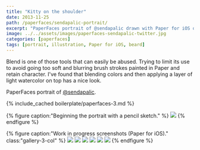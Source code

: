 ```yaml
---
title: "Kitty on the shoulder"
date: 2013-11-25
path: /paperfaces/sendapalic-portrait/
excerpt: "PaperFaces portrait of @sendapalic drawn with Paper for iOS on an iPad."
image: ../../assets/images/paperfaces-sendapalic-twitter.jpg
categories: [paperfaces]
tags: [portrait, illustration, Paper for iOS, beard]
---
```


Blend is one of those tools that can easily be abused. Trying to limit its use to avoid going too soft and blurring brush strokes painted in Paper and retain character. I've found that blending colors and then applying a layer of light watercolor on top has a nice look.

PaperFaces portrait of [@sendapalic](https://twitter.com/sendapalic).

{% include_cached boilerplate/paperfaces-3.md %}

{% figure caption:"Beginning the portrait with a pencil sketch." %}
[![](../../assets/images/paperfaces-sendapalic-process-1-750.jpg)](../../assets/images/paperfaces-sendapalic-process-1-lg.jpg)
{% endfigure %}

{% figure caption:"Work in progress screenshots (Paper for iOS)." class:"gallery-3-col" %}
[![](../../assets/images/paperfaces-sendapalic-process-2-600.jpg)](../../assets/images/paperfaces-sendapalic-process-2-lg.jpg)
[![](../../assets/images/paperfaces-sendapalic-process-3-600.jpg)](../../assets/images/paperfaces-sendapalic-process-3-lg.jpg)
[![](../../assets/images/paperfaces-sendapalic-process-4-600.jpg)](../../assets/images/paperfaces-sendapalic-process-4-lg.jpg)
[![](../../assets/images/paperfaces-sendapalic-process-5-600.jpg)](../../assets/images/paperfaces-sendapalic-process-5-lg.jpg)
[![](../../assets/images/paperfaces-sendapalic-process-6-600.jpg)](../../assets/images/paperfaces-sendapalic-process-6-lg.jpg)
[![](../../assets/images/paperfaces-sendapalic-process-7-600.jpg)](../../assets/images/paperfaces-sendapalic-process-7-lg.jpg)
{% endfigure %}
